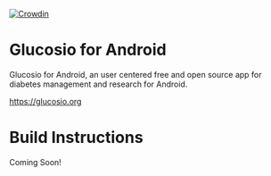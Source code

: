 [![Crowdin](https://d322cqt584bo4o.cloudfront.net/glucosio/localized.png)](https://crowdin.com/project/glucosio)

# Glucosio for Android
Glucosio for Android, an user centered free and open source app for diabetes management and research for Android.

 https://glucosio.org
 
 # Build Instructions
 
 Coming Soon!



